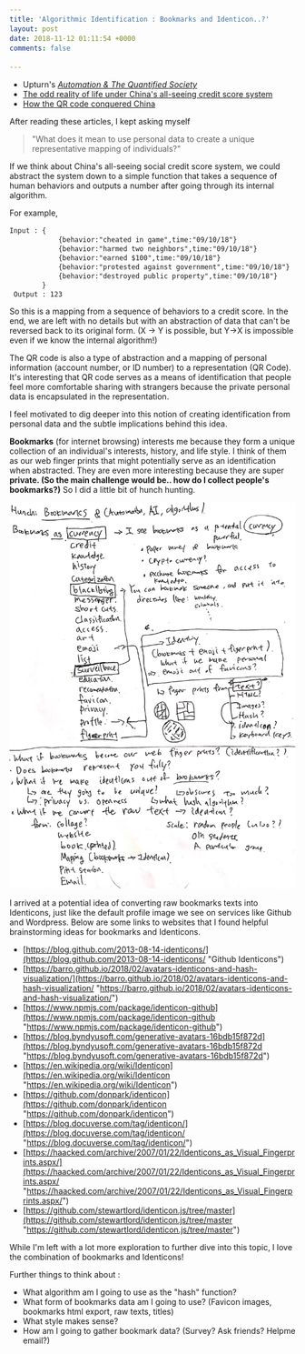 ```yaml
---
title: 'Algorithmic Identification : Bookmarks and Identicon..?'
layout: post
date: 2018-11-12 01:11:54 +0000
comments: false

---
```

* Upturn's [_Automation & The Quantified Society_](https://mimionuoha.github.io/classmaterials/upturn-abridged.pdf)
* [The odd reality of life under China's all-seeing credit score system](https://www.wired.co.uk/article/china-social-credit)
* [How the QR code conquered China](https://www.abacusnews.com/who-what/how-qr-code-conquered-china/article/2136537)

After reading these articles, I kept asking myself

> "What does it mean to use personal data to create a unique representative mapping of individuals?"

If we think about China's all-seeing social credit score system, we could abstract the system down to a simple function that takes a sequence of human behaviors and outputs a number after going through its internal algorithm.

For example,

    Input : {
    			{behavior:"cheated in game",time:"09/10/18"}
                {behavior:"harmed two neighbors",time:"09/10/18"}
                {behavior:"earned $100",time:"09/10/18"}
                {behavior:"protested against government",time:"09/10/18"}
                {behavior:"destroyed public property",time:"09/10/18"}
    		}
     Output : 123

So this is a mapping from a sequence of behaviors to a credit score. In the end, we are left with no details but with an abstraction of data that can't be reversed back to its original form. (X -> Y is possible, but Y->X is impossible even if we know the internal algorithm!)

The QR code is also a type of abstraction and a mapping of personal information (account number, or ID number) to a representation (QR Code). It's interesting that QR code serves as a means of identification that people feel more comfortable sharing with strangers because the private personal data is encapsulated in the representation.

I feel motivated to dig deeper into this notion of creating identification from personal data and the subtle implications behind this idea.

**Bookmarks** (for internet browsing) interests me because they form a unique collection of an individual's interests, history, and life style. I think of them as our web finger prints that might potentially serve as an identification when abstracted. They are even more interesting because they are super **private. (So the main challenge would be.. how do I collect people's bookmarks?)** So I did a little bit of hunch hunting.

![](/uploads/IMG_3596.png)

I arrived at a potential idea of converting raw bookmarks texts into Identicons, just like the default profile image we see on services like Github and Wordpress. Below are some links to websites that I found helpful brainstorming ideas for bookmarks and Identicons.

* [https://blog.github.com/2013-08-14-identicons/](https://blog.github.com/2013-08-14-identicons/ "Github Identicons") 
* [https://barro.github.io/2018/02/avatars-identicons-and-hash-visualization/](https://barro.github.io/2018/02/avatars-identicons-and-hash-visualization/ "https://barro.github.io/2018/02/avatars-identicons-and-hash-visualization/")
* [https://www.npmjs.com/package/identicon-github](https://www.npmjs.com/package/identicon-github "https://www.npmjs.com/package/identicon-github")
* [https://blog.byndyusoft.com/generative-avatars-16bdb15f872d](https://blog.byndyusoft.com/generative-avatars-16bdb15f872d "https://blog.byndyusoft.com/generative-avatars-16bdb15f872d")
* [https://en.wikipedia.org/wiki/Identicon](https://en.wikipedia.org/wiki/Identicon "https://en.wikipedia.org/wiki/Identicon")
* [https://github.com/donpark/identicon](https://github.com/donpark/identicon "https://github.com/donpark/identicon")
* [https://blog.docuverse.com/tag/identicon/](https://blog.docuverse.com/tag/identicon/ "https://blog.docuverse.com/tag/identicon/")
* [https://haacked.com/archive/2007/01/22/Identicons_as_Visual_Fingerprints.aspx/](https://haacked.com/archive/2007/01/22/Identicons_as_Visual_Fingerprints.aspx/ "https://haacked.com/archive/2007/01/22/Identicons_as_Visual_Fingerprints.aspx/")
* [https://github.com/stewartlord/identicon.js/tree/master](https://github.com/stewartlord/identicon.js/tree/master "https://github.com/stewartlord/identicon.js/tree/master")

While I'm left with a lot more exploration to further dive into this topic, I love the combination of bookmarks and Identicons!

Further things to think about :

* What algorithm am I going to use as the "hash" function?
* What form of bookmarks data am I going to use? (Favicon images, bookmarks html export, raw texts, titles)
* What style makes sense?
* How am I going to gather bookmark data? (Survey? Ask friends? Helpme email?)
